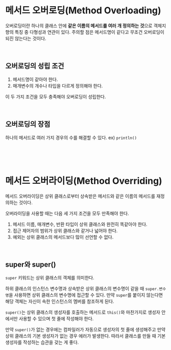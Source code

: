 # 메서드 오버로딩(Method Overloading)

오버로딩이란 하나의 클래스 안에 **같은 이름의 메서드를 여러 개 정의하는 것**으로 객체지향의 특징 중 다형성과 연관이 있다.
주의할 점은 메서드명이 같다고 무조건 오버로딩이 되진 않는다는 것이다.

<br>

## 오버로딩의 성립 조건

1. 메서드명이 같아야 한다.
2. 매개변수의 개수나 타입을 다르게 정의해야 한다.

이 두 가지 조건을 모두 충족해야 오버로딩이 성립한다.

 <br>

## 오버로딩의 장점

하나의 메서드로 여러 가지 경우의 수를 해결할 수 있다. ex) `println()`

<br>
<br>
<br>

# 메서드 오버라이딩(Method Overriding)

메서드 오버라이딩은 상위 클래스로부터 상속받은 메서드와 같은 이름의 메서드를 재정의하는 것이다.

오버라이딩을 사용할 때는 다음 세 가지 조건을 모두 만족해야 한다.

1. 메서드 이름, 매개변수, 반환 타입이 상위 클래스와 완전히 똑같아야 한다.
2. 접근 제어자의 범위가 상위 클래스와 같거나 넓어야 한다.
3. 예외는 상위 클래스의 메서드보다 많이 선언할 수 없다.

 <br>

## super와 super()

`super` 키워드는 상위 클래스의 객체를 의미한다.

하위 클래스의 인스턴스 변수명과 상속받은 상위 클래스의 변수명이 같을 때 `super.변수명`을 사용하면 상위 클래스의 변수명에 접근할 수 있다. 만약 `super`를 붙이지 않는다면 해당 객체는 자신이 속한 인스턴스의 멤버를 참조하게 된다.

`super()`는 상위 클래스의 생성자를 호출하는 메서드로 `this()`와 마찬가지로 생성자 안에서만 사용할 수 있으며 첫 줄에 작성해야 한다.

만약 `super()`가 없는 경우에는 컴파일러가 자동으로 생성자의 첫 줄에 생성해주고 만약 상위 클래스의 기본 생성자가 없는 경우 에러가 발생한다. 따라서 클래스를 만들 때 기본 생성자를 작성하는 습관을 갖는 게 좋다.
